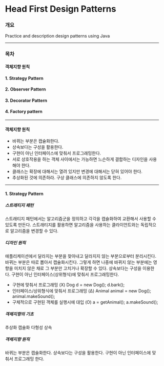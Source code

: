 # Head First Design Patterns

### 개요
Practice and description design patterns using Java
***
### 목차
#### 객체지향 원칙
#### 1. Strategy Pattern
#### 2. Observer Pattern
#### 3. Decorator Pattern
#### 4. Factory pattern
***
#### 객체지향 원칙
-	바뀌는 부분은 캡슐화한다.
-	상속보다는 구성을 활용한다.
-	구현이 아닌 인터페이스에 맞춰서 프로그래밍한다.
-	서로 상호작용을 하는 객체 사이에서는 가능하면 느슨하게 결합하는 디자인을 사용해야 한다.
-	클래스는 확장에 대해서는 열려 있지만 변경에 대해서는 닫혀 있어야 한다.
-	추상화된 것에 의존하라. 구상 클래스에 의존하지 않도록 한다.
***
#### 1. Strategy Pattern
##### 스트래티지 패턴
스트래티지 패턴에서는 알고리즘군을 정의하고 각각을 캡슐화하여 교환해서 사용할 수 있도록 만든다. 스트래티지를 활용하면 알고리즘을 사용하는 클라이언트와는 독립적으로 알고리즘을 변경할 수 있다.
##### 디자인 원칙
애플리케이션에서 달라지는 부분을 찾아내고 달라지지 않는 부분으로부터 분리시킨다.
바뀌는 부분은 따로 뽑아서 캡슐화시킨다. 그렇게 하면 나중에 바뀌지 않는 부분에는 영향을 미치지 않은 채로 그 부분만 고치거나 확장할 수 있다.
상속보다는 구성을 이용한다. 
구현이 아닌 인터페이스(상위형식)에 맞춰서 프로그래밍한다.
*	구현에 맞춰서 프로그래밍 (X)
 Dog d = new Dog(); 
d.bark();
*	인터페이스/상위형식에 맞춰서 프로그래밍 (Δ)
 Animal animal = new Dog(); 
animal.makeSound();
*	구체적으로 구현된 객체를 실행시에 대입 (O)
 a = getAnimal();
 a.makeSound();
##### 객체지향의 기초
추상화
캡슐화
다형성
상속
##### 객체지향 원칙
바뀌는 부분은 캡슐화한다.
상속보다는 구성을 활용한다.
구현이 아닌 인터페이스에 맞춰서 프로그래밍 한다.


